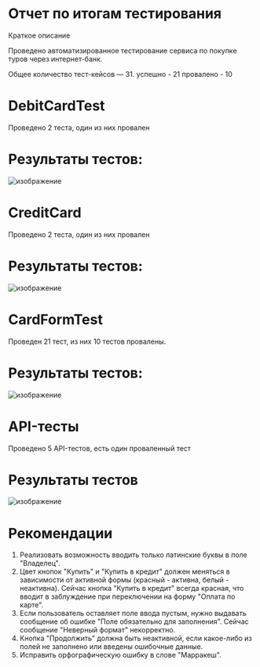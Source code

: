 # Отчет по итогам тестирования
Краткое описание

Проведено автоматизированное тестирование сервиса по покупке туров через интернет-банк.

Общее количество тест-кейсов — 31.
успешно - 21
провалено - 10

# DebitCardTest
Проведено 2 теста, один из них провален
# Результаты тестов:
![изображение](https://user-images.githubusercontent.com/93249349/231469425-9839cf4a-ba8a-472f-83cc-e6d030e2d910.png)
# CreditCard
Проведено 2 теста, один из них провален
# Результаты тестов:
![изображение](https://user-images.githubusercontent.com/93249349/231469096-b8bf53dd-60f2-4fab-a501-59bb0a5e0dee.png)
# CardFormTest
Проведен 21 тест, из них 10 тестов провалены.
# Результаты тестов:
![изображение](https://user-images.githubusercontent.com/93249349/231468800-aa14893c-0217-4ffb-9042-392a5c38a3e0.png)
# API-тесты
Проведено 5 API-тестов, есть один проваленный тест
# Результаты тестов
![изображение](https://user-images.githubusercontent.com/93249349/231468171-d5f507d3-c0ea-4dbb-b29c-d78434dec234.png)
# Рекомендации
1. Реализовать возможность вводить только латинские буквы в поле "Владелец".
2. Цвет кнопок "Купить" и "Купить в кредит" должен меняться в зависимости от активной формы (красный - активна, белый - неактивна). Сейчас кнопка "Купить в кредит" всегда красная, что вводит в заблуждение при переключении на форму "Оплата по карте".
3. Если пользователь оставляет поле ввода пустым, нужно выдавать сообщение об ошибке "Поле обязательно для заполнения". Сейчас сообщение "Неверный формат" некорректно.
4. Кнопка "Продолжить" должна быть неактивной, если какое-либо из полей не заполнено или введены ошибочные данные.
5. Исправить орфографическую ошибку в слове "Марракеш".
